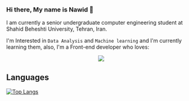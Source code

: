 ### Hi there, My name is Nawid 👋

I am currently a senior undergraduate computer engineering student at Shahid Beheshti University, Tehran, Iran.

I'm Interested in ```Data Analysis``` and ```Machine learning``` and I'm currently learning them, also, I'm a Front-end developer who loves:
<p align="center">
  <a href="https://skillicons.dev">
    <img src="https://skillicons.dev/icons?i=react,flutter" />
  </a>
</p>

## Languages
[![Top Langs](https://github-readme-stats.vercel.app/api/top-langs/?username=nawidadkhah&hide_progress=true&theme=highcontrast)](https://github.com/nawidadkhah?tab=repositories)



<!--
**nawidadkhah/nawidadkhah** is a ✨ _special_ ✨ repository because its `README.md` (this file) appears on your GitHub profile.

Here are some ideas to get you started:

- 🔭 I’m currently working on ...

- 👯 I’m looking to collaborate on ...
- 🤔 I’m looking for help with ...
- 💬 Ask me about ...
- 📫 How to reach me: ...
- 😄 Pronouns: ...
- ⚡ Fun fact: ...
-->
